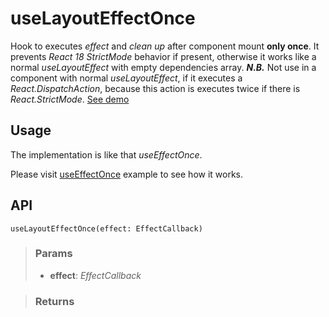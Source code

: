 # useLayoutEffectOnce
Hook to executes _effect_ and _clean up_ after component mount __only once__. It prevents _React 18 StrictMode_ behavior if present, otherwise it works like a normal _useLayoutEffect_ with empty dependencies array. __*N.B.*__ Not use in a component with normal _useLayoutEffect_, if it executes a _React.DispatchAction_, because this action is executes twice if there is _React.StrictMode_. [See demo](https://ndriadev.github.io/react-tools/#/hooks/lifecycle/useLayoutEffectOnce)

## Usage

The implementation is like that _useEffectOnce_.

Please visit [useEffectOnce](#/useEffectOnce) example to see how it works.

## API

```tsx
useLayoutEffectOnce(effect: EffectCallback)
```

> ### Params
>
> - __effect__: _EffectCallback_
>

> ### Returns
>
> 
> 
>